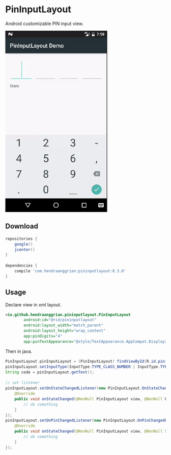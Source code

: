 PinInputLayout
==============
Android customizable PIN input view.

![demo](/art/demo.gif)

Download
--------
```gradle
repositories {
    google()
    jcenter()
}

dependencies {
    compile 'com.hendraanggrian:pininputlayout:0.3.0'
}
```

Usage
-----
Declare view in xml layout.
```xml
<io.github.hendraanggrian.pininputlayout.PinInputLayout
        android:id="@+id/pininputlayout"
        android:layout_width="match_parent"
        android:layout_height="wrap_content"
        app:pinDigits="4"
        app:pinTextAppearance="@style/TextAppearance.AppCompat.Display2"/>
```

Then in java.
```java
PinInputLayout pinInputLayout = (PinInputLayout) findViewById(R.id.pininputlayout);
pinInputLayout.setInputType(InputType.TYPE_CLASS_NUMBER | InputType.TYPE_NUMBER_VARIATION_PASSWORD);
String code = pinInputLayout.getText();

// set listener
pinInputLayout.setOnStateChangedListener(new PinInputLayout.OnStateChangedListener() {
    @Override
    public void onStateChanged(@NonNull PinInputLayout view, @NonNull PinInputLayout.State state) {
        // do something
    }
});
pinInputLayout.setOnPinChangedListener(new PinInputLayout.OnPinChangedListener() {
    @Override
    public void onStateChanged(@NonNull PinInputLayout view, @NonNull String... mPins) {
        // do something
    }
});
```
